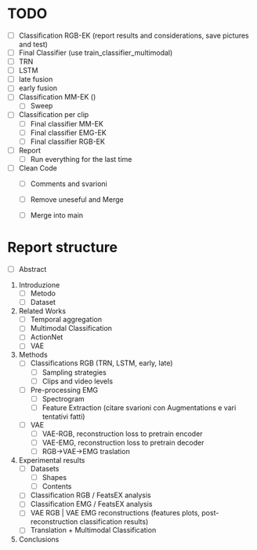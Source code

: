 # TODO
 - [ ] Classification RGB-EK (report results and considerations, save pictures and test)
  - [ ] Final Classifier (use train_classifier_multimodal)
  - [ ] TRN
  - [ ] LSTM
  - [ ] late fusion
  - [ ] early fusion
- [ ] Classification MM-EK ()
  - [ ] Sweep 
- [ ] Classification per clip
  - [ ] Final classifier MM-EK
  - [ ] Final classifier EMG-EK
  - [ ] Final classifier RGB-EK
- [ ] Report
  - [ ] Run everything for the last time
- [ ] Clean Code
  - [ ] Comments and svarioni
  - [ ] Remove uneseful and Merge
  - [ ] Merge into main


# Report structure
- [ ] Abstract
1. Introduzione
   - [ ] Metodo
   - [ ] Dataset
2. Related Works
   - [ ] Temporal aggregation 
   - [ ] Multimodal Classification
   - [ ] ActionNet
   - [ ] VAE  
3. Methods
   - [ ] Classifications RGB (TRN, LSTM, early, late)
     - [ ] Sampling strategies
     - [ ] Clips and video levels
   - [ ] Pre-processing EMG 
     - [ ] Spectrogram
     - [ ] Feature Extraction (citare svarioni con Augmentations e vari tentativi fatti)
   - [ ] VAE
     - [ ] VAE-RGB, reconstruction loss to pretrain encoder
     - [ ] VAE-EMG, reconstruction loss to pretrain decoder
     - [ ] RGB->VAE->EMG traslation
4. Experimental results
   - [ ] Datasets
     - [ ] Shapes
     - [ ] Contents
   - [ ] Classification RGB / FeatsEX analysis
   - [ ] Classification EMG / FeatsEX analysis
   - [ ] VAE RGB | VAE EMG reconstructions (features plots, post-reconstruction classification results)
   - [ ] Translation + Multimodal Classification
5. Conclusions
